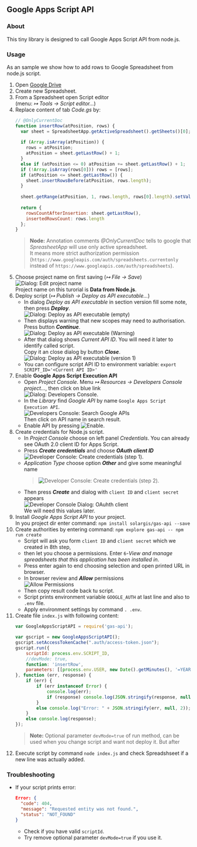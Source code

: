 ## Google Apps Script API

### About
This tiny library is designed to call Google Apps Script API
from node.js.

### Usage
As an sample we show how to add rows to Google Spreadsheet
from node.js script.   

 1. Open [Google Drive](https://drive.google.com)
 1. Create new Spreadsheet.
 1. From a Spreadsheet open Script editor  
    (menu: *↦ Tools →  Script editor...*)
 1. Replace content of tab _Code.gs_ by:
    ```javascript
    // @OnlyCurrentDoc
    function insertRow(atPosition, rows) {
      var sheet = SpreadsheetApp.getActiveSpreadsheet().getSheets()[0];
     
      if (Array.isArray(atPosition)) {
        rows = atPosition;
        atPosition = sheet.getLastRow() + 1;
      }
      else if (atPosition <= 0) atPosition += sheet.getLastRow() + 1;
      if (!Array.isArray(rows[0])) rows = [rows];
      if (atPosition <= sheet.getLastRow()) {
        sheet.insertRowsBefore(atPosition, rows.length);
      }
        
      sheet.getRange(atPosition, 1, rows.length, rows[0].length).setValues(rows);
      
      return {
        rowsCountAfterInsertion: sheet.getLastRow(),
        insertedRowsCount: rows.length
      };
    }
    ```
    > **Node:** Annotation comments _@OnlyCurrentDoc_ tells to google that _SpreasheetApp_ will use only active spreadsheet.  
      It means more strict authorization permission (`https://www.googleapis.com/auth/spreadsheets.currentonly`
      instead of `https://www.googleapis.com/auth/spreadsheets`).
 1. Choose project name on first saving (*↦ File → Save*)  
	![Dialog: Edit project name](./readme-resoureces/Dialog-EditProjectName.png)  
	Project name on this turorial is **Data from Node.js**.
 1. Deploy script (*↦ Publish → Deploy as API executable...*)  
    * In dialog _Deploy as API executable_ in section version fill some note, then press ___Deploy___.   
      ![Dialog: Deploy as API executable (empty)](./readme-resoureces/Dialog-DeployAsApiExecutable-empty.png)
    * Then displays warning that new scopes may need to authorisation.
      Press button ___Continue___.  
      ![Dialog: Deploy as API executable (Warning)](./readme-resoureces/Dialog-Warning.png)
    * After that dialog shows _Current API ID_. You will need it later to identify called script.  
      Copy it an close dialog by button ___Close___.  
      ![Dialog: Deploy as API executable (version 1)](./readme-resoureces/Dialog-DeployAsApiExecutable-v1.png)
    * You can configure script API ID to environment variable: `export SCRIPT_ID='<Current API ID>'`  
 1. Enable __Google Apps Script Execution API__
    * Open _Project Console_. Menu *↦ Resources → Developers Console project...*, then click on blue link  
      ![Dialog: Developers Console](./readme-resoureces/Dialog-DevelopersConsoleProject.png).
    * In the _Library_ find _Google API_ by name `Google Apps Script Execution API`.  
      ![Developers Console: Search Google APIs](./readme-resoureces/DeveloperConsole-SearchAPI.png)  
      Then click on API name in search result.
    * Enable API by pressing ![Enable](./readme-resoureces/DeveloperConsole-EnableAPI.png).
 1. Create credentials for Node.js script.
    * In _Project Console_ choose on left panel _Credentials_.
      You can already see OAuth 2.0 client ID for Apps Script.
    * Press ___Create credentials___ and choose ___OAuth client ID___  
      ![Developer Console: Create credentials (step 1)](./readme-resoureces/DeveloperConsole-CreateCredentials-step1.png).
    * _Application Type_ choose option ___Other___ and give some meaningful name  
      > ![Developer Console: Create credentials (step 2)](./readme-resoureces/DeveloperConsole-CreateCredentials-step2.png).
    * Then press ___Create___ and dialog with `client ID` and `client secret` appears  
      ![Developer Console Dialog: OAuhth client](./readme-resoureces/Dialog-OAuthClient.png)  
      We will need this values later.
 1. Install _Google Apps Script API_ to your project.  
    In you project dir enter command: `npm install solargis/gas-api --save`
 1. Create authorities by entering command: `npm explore gas-api -- npm run create`
    * Script will ask you form `client ID` and `client secret` which we created in 8th step,
    * then let you choose a permissions. Enter `6`-_View and manage spreadsheets that this application has been installed in_.
    * Press enter again to end choosing selection and open printed URL in browser.
    * In browser review and ___Allow___ permissions  
      ![Allow Permissions](./readme-resoureces/AllowPermissions.png)
    * Then copy result code back tu script.
    * Script prints environment variable `GOOGLE_AUTH` at last line and also to `.env` file.
    * Apply environment settings by command `. .env`.
 1. Create file `index.js` with following content:
    ```javascript
    var GoogleAppsScriptAPI = require('gas-api');
    
    var gscript = new GoogleAppsScriptAPI();
    gscript.setAccessTokenCache(".auth/access-token.json");
    gscript.run({
    	scriptId: process.env.SCRIPT_ID,
    	//devMode: true,
    	function: 'insertRow',
    	parameters: [[process.env.USER, new Date().getMinutes(), '=YEAR(NOW())-R[0]C[-1]']]
    }, function (err, response) {
    	if (err) {
    		if (err instanceof Error) {
    			console.log(err);
    			if (response) console.log(JSON.stringify(response, null, 2));
    		}
    		else console.log("Error: " + JSON.stringify(err, null, 2));
    	}
    	else console.log(response);
    });
    ```
    > **Note:** Optional parameter `devMode=true` of run method, can be used when you change script and
      want not deploy it. But after 
 1. Execute script by command `node index.js` and check Spreadshseet if a new line was actually added.
   
### Troubleshooting
 * If your script prints error:
   ```json
   Error: {
     "code": 404,
     "message": "Requested entity was not found.",
     "status": "NOT_FOUND"
   }
   ```
   * Check if you have valid `scriptId`.
   * Try remove optional parameter `devMode=true` if you use it.  
